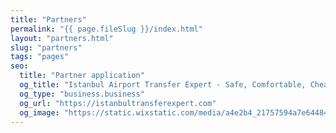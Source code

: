 ```yaml
---
title: "Partners"
permalink: "{{ page.fileSlug }}/index.html"
layout: "partners.html"
slug: "partners"
tags: "pages"
seo:
  title: "Partner application"
  og_title: "Istanbul Airport Transfer Expert - Safe, Comfortable, Cheap"
  og_type: "business.business"
  og_url: "https://istanbultransferexpert.com"
  og_image: "https://static.wixstatic.com/media/a4e2b4_21757594a7e64484a3beaf5b956a2699~mv2.jpg/v1/fill/w_1349,h_726,al_c/a4e2b4_21757594a7e64484a3beaf5b956a2699~mv2.jpg"
---
```



